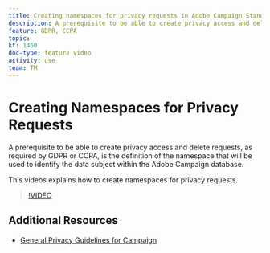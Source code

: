 ```yaml
---
title: Creating namespaces for privacy requests in Adobe Campaign Standard (ACS)
description: A prerequisite to be able to create privacy access and delete requests, as required by GDPR or CCPA, is the definition of the namespace that will be used to identify the data subject within the Adobe Campaign database. This videos explains how to create namespaces for privacy requests.
feature: GDPR, CCPA
topic: 
kt: 1460
doc-type: feature video
activity: use
team: TM
---
```


# Creating Namespaces for Privacy Requests

A prerequisite to be able to create privacy access and delete requests, as required by GDPR or CCPA, is the definition of the namespace that will be used to identify the data subject within the Adobe Campaign database.

This videos explains how to create namespaces for privacy requests.

>[!VIDEO](https://video.tv.adobe.com/v/22600?quality=12)

## Additional Resources

* [General Privacy Guidelines for Campaign](https://helpx.adobe.com/campaign/kb/campaign-privacy-overview.html)
